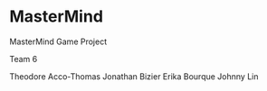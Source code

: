 # MasterMind

MasterMind Game Project

Team 6

Theodore Acco-Thomas
Jonathan Bizier
Erika Bourque
Johnny Lin

